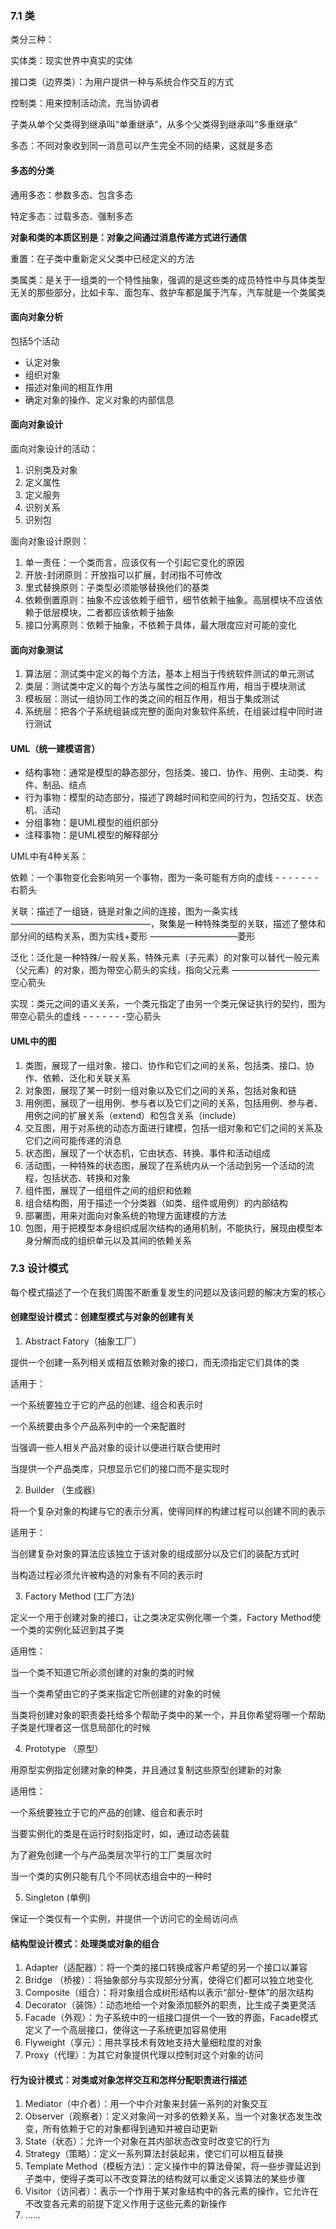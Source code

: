  ### 7.1 类
类分三种：

实体类：现实世界中真实的实体

接口类（边界类）：为用户提供一种与系统合作交互的方式

控制类：用来控制活动流，充当协调者

子类从单个父类得到继承叫“单重继承”，从多个父类得到继承叫“多重继承”

多态：不同对象收到同一消息可以产生完全不同的结果，这就是多态

#### 多态的分类
通用多态：参数多态、包含多态  

特定多态：过载多态、强制多态  

**对象和类的本质区别是：对象之间通过消息传递方式进行通信**

重置：在子类中重新定义父类中已经定义的方法

类属类：是关于一组类的一个特性抽象，强调的是这些类的成员特性中与具体类型无关的那些部分，比如卡车、面包车、救护车都是属于汽车，汽车就是一个类属类

#### 面向对象分析
包括5个活动
* 认定对象
* 组织对象
* 描述对象间的相互作用
* 确定对象的操作、定义对象的内部信息

#### 面向对象设计
面向对象设计的活动：  
1. 识别类及对象
2. 定义属性
3. 定义服务
4. 识别关系
5. 识别包

面向对象设计原则：  
1. 单一责任：一个类而言，应该仅有一个引起它变化的原因
2. 开放-封闭原则：开放指可以扩展，封闭指不可修改
3. 里式替换原则：子类型必须能够替换他们的基类
4. 依赖倒置原则：抽象不应该依赖于细节，细节依赖于抽象。高层模块不应该依赖于低层模块，二者都应该依赖于抽象
5. 接口分离原则：依赖于抽象，不依赖于具体，最大限度应对可能的变化

#### 面向对象测试
1. 算法层：测试类中定义的每个方法，基本上相当于传统软件测试的单元测试
2. 类层：测试类中定义的每个方法与属性之间的相互作用，相当于模块测试
3. 模板层：测试一组协同工作的类之间的相互作用，相当于集成测试
4. 系统层：把各个子系统组装成完整的面向对象软件系统，在组装过程中同时进行测试

#### UML（统一建模语言）

* 结构事物：通常是模型的静态部分，包括类、接口、协作、用例、主动类、构件、制品、结点
* 行为事物：模型的动态部分，描述了跨越时间和空间的行为，包括交互、状态机、活动
* 分组事物：是UML模型的组织部分
* 注释事物：是UML模型的解释部分

UML中有4种关系：

依赖：一个事物变化会影响另一个事物，图为一条可能有方向的虚线 - - - - - - - 右箭头

关联：描述了一组链，链是对象之间的连接，图为一条实线 ————————————————，聚集是一种特殊类型的关联，描述了整体和部分间的结构关系，图为实线+菱形 ——————————菱形

泛化：泛化是一种特殊/一般关系，特殊元素（子元素）的对象可以替代一般元素（父元素）的对象，图为带空心箭头的实线，指向父元素 ——————————空心箭头

实现：类元之间的语义关系，一个类元指定了由另一个类元保证执行的契约，图为带空心箭头的虚线 - - - - - - -空心箭头

#### UML中的图
1. 类图，展现了一组对象、接口、协作和它们之间的关系，包括类、接口、协作、依赖、泛化和关联关系  
2. 对象图，展现了某一时刻一组对象以及它们之间的关系，包括对象和链  
3. 用例图，展现了一组用例、参与者以及它们之间的关系，包括用例、参与者、用例之间的扩展关系（extend）和包含关系（include）  
4. 交互图，用于对系统的动态方面进行建模，包括一组对象和它们之间的关系及它们之间可能传递的消息  
5. 状态图，展现了一个状态机，它由状态、转换、事件和活动组成  
6. 活动图，一种特殊的状态图，展现了在系统内从一个活动到另一个活动的流程，包括状态、转换和对象  
7. 组件图，展现了一组组件之间的组织和依赖
8. 组合结构图，用于描述一个分类器（如类、组件或用例）的内部结构  
9. 部署图，用来对面向对象系统的物理方面建模的方法  
10. 包图，用于把模型本身组织成层次结构的通用机制，不能执行，展现由模型本身分解而成的组织单元以及其间的依赖关系  

### 7.3 设计模式

每个模式描述了一个在我们周围不断重复发生的问题以及该问题的解决方案的核心

#### 创建型设计模式：创建型模式与对象的创建有关

1. Abstract Fatory（抽象工厂）

提供一个创建一系列相关或相互依赖对象的接口，而无须指定它们具体的类

适用于：

一个系统要独立于它的产品的创建、组合和表示时

一个系统要由多个产品系列中的一个来配置时

当强调一些人相关产品对象的设计以便进行联合使用时

当提供一个产品类库，只想显示它们的接口而不是实现时

2. Builder （生成器）

将一个复杂对象的构建与它的表示分离，使得同样的构建过程可以创建不同的表示

适用于：

当创建复杂对象的算法应该独立于该对象的组成部分以及它们的装配方式时

当构造过程必须允许被构造的对象有不同的表示时

3. Factory Method (工厂方法)

定义一个用于创建对象的接口，让之类决定实例化哪一个类，Factory Method使一个类的实例化延迟到其子类

适用性：

当一个类不知道它所必须创建的对象的类的时候

当一个类希望由它的子类来指定它所创建的对象的时候

当类将创建对象的职责委托给多个帮助子类中的某一个，并且你希望将哪一个帮助子类是代理者这一信息局部化的时候

4. Prototype （原型）

用原型实例指定创建对象的种类，并且通过复制这些原型创建新的对象

适用性：

一个系统要独立于它的产品的创建、组合和表示时

当要实例化的类是在运行时刻指定时，如，通过动态装载

为了避免创建一个与产品类层次平行的工厂类层次时

当一个类的实例只能有几个不同状态组合中的一种时

5. Singleton (单例)

保证一个类仅有一个实例，并提供一个访问它的全局访问点

#### 结构型设计模式：处理类或对象的组合

1. Adapter（适配器）：将一个类的接口转换成客户希望的另一个接口以兼容
2. Bridge （桥接）：将抽象部分与实现部分分离，使得它们都可以独立地变化
3. Composite（组合）：将对象组合成树形结构以表示“部分-整体”的层次结构
4. Decorator（装饰）：动态地给一个对象添加额外的职责，比生成子类更灵活
5. Facade（外观）：为子系统中的一组接口提供一个一致的界面，Facade模式定义了一个高层接口，使得这一子系统更加容易使用
6. Flyweight（享元）：用共享技术有效地支持大量细粒度的对象
7. Proxy（代理）：为其它对象提供代理以控制对这个对象的访问

#### 行为设计模式：对类或对象怎样交互和怎样分配职责进行描述

1. Mediator（中介者）：用一个中介对象来封装一系列的对象交互
2. Observer（观察者）：定义对象间一对多的依赖关系，当一个对象状态发生改变，所有依赖于它的对象都得到通知并被自动更新
3. State（状态）：允许一个对象在其内部状态改变时改变它的行为
4. Strategy（策略）：定义一系列算法封装起来，使它们可以相互替换
5. Template Method（模板方法）：定义操作中的算法骨架，将一些步骤延迟到子类中，使得子类可以不改变算法的结构就可以重定义该算法的某些步骤
6. Visitor（访问者）：表示一个作用于某对象结构中的各元素的操作，它允许在不改变各元素的前提下定义作用于这些元素的新操作
7. ……

